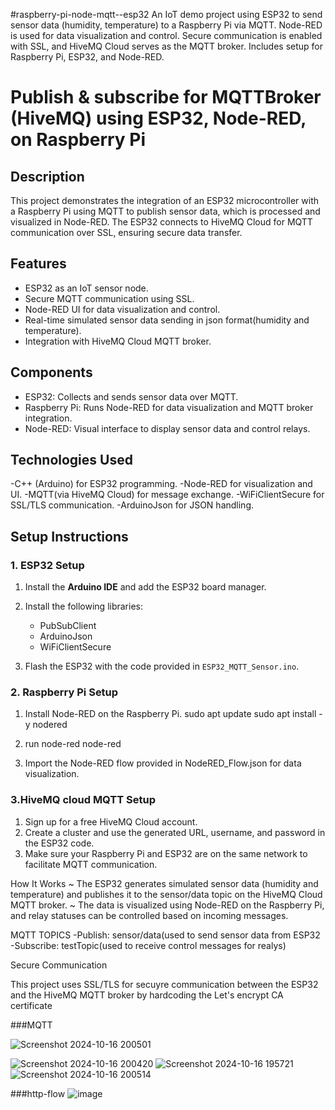 #raspberry-pi-node-mqtt--esp32
An IoT demo project using ESP32 to send sensor data (humidity, temperature) to a Raspberry Pi via MQTT. Node-RED is used for data visualization and control. Secure communication is enabled with SSL, and HiveMQ Cloud serves as the MQTT broker. Includes setup for Raspberry Pi, ESP32, and Node-RED.
# Publish & subscribe for MQTTBroker (HiveMQ) using ESP32, Node-RED, on Raspberry Pi

## Description
This project demonstrates the integration of an ESP32 microcontroller with a Raspberry Pi using MQTT to publish sensor data, which is processed and visualized in Node-RED. The ESP32 connects to HiveMQ Cloud for MQTT communication over SSL, ensuring secure data transfer.

## Features
- ESP32 as an IoT sensor node.
- Secure MQTT communication using SSL.
- Node-RED UI for data visualization and control.
- Real-time simulated sensor data sending in json format(humidity and temperature).
- Integration with HiveMQ Cloud MQTT broker.

## Components
- ESP32: Collects and sends sensor data over MQTT.
- Raspberry Pi: Runs Node-RED for data visualization and MQTT broker integration.
- Node-RED: Visual interface to display sensor data and control relays.

## Technologies Used
-C++ (Arduino) for ESP32 programming.
-Node-RED for visualization and UI.
-MQTT(via HiveMQ Cloud) for message exchange.
-WiFiClientSecure for SSL/TLS communication.
-ArduinoJson for JSON handling.

## Setup Instructions

### 1. ESP32 Setup
1. Install the **Arduino IDE** and add the ESP32 board manager.
2. Install the following libraries:
   - PubSubClient
   - ArduinoJson
   - WiFiClientSecure

3. Flash the ESP32 with the code provided in `ESP32_MQTT_Sensor.ino`.

### 2. Raspberry Pi Setup
1. Install Node-RED on the Raspberry Pi.
    sudo apt update
    sudo apt install -y nodered

2. run node-red
        node-red
3. Import the Node-RED flow provided in NodeRED_Flow.json for data visualization.

### 3.HiveMQ cloud MQTT Setup
  1.  Sign up for a free HiveMQ Cloud account.
  2.  Create a cluster and use the generated URL, username, and password in the ESP32 code.
  3.  Make sure your Raspberry Pi and ESP32 are on the same network to facilitate MQTT communication.

How It Works
~ The ESP32 generates simulated sensor data (humidity and temperature) and publishes it to the sensor/data topic on the HiveMQ Cloud MQTT broker.
~ The data is visualized using Node-RED on the Raspberry Pi, and relay statuses can be controlled based on incoming messages.

MQTT TOPICS
  -Publish: sensor/data(used to send sensor data from ESP32
  -Subscribe: testTopic(used to receive control messages for realys)

Secure Communication

This project uses SSL/TLS for secuyre communication between the ESP32 and the HiveMQ MQTT broker by hardcoding the Let's encrypt CA certificate

###MQTT

  ![Screenshot 2024-10-16 200501](https://github.com/user-attachments/assets/ae7f2b91-22db-41d7-af3a-846aeb60706a)

![Screenshot 2024-10-16 200420](https://github.com/user-attachments/assets/db07bc89-cdc7-4975-b17a-754f97d56c1c)
![Screenshot 2024-10-16 195721](https://github.com/user-attachments/assets/153378a9-9423-41cf-9604-64f2b700e9f4)
![Screenshot 2024-10-16 200514](https://github.com/user-attachments/assets/bf10ad3d-2c05-4ce9-b1a3-9b08ea8b5957)

###http-flow
![image](https://github.com/user-attachments/assets/8bc250ca-15f8-425b-bc6b-a3a454952c02)

